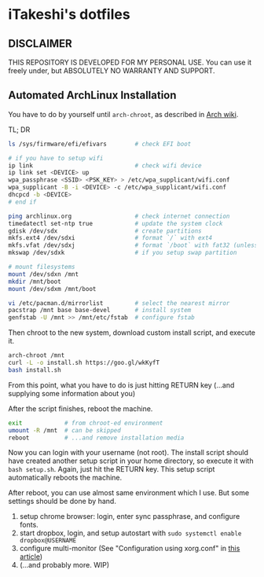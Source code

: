 iTakeshi's dotfiles
====================

## DISCLAIMER
THIS REPOSITORY IS DEVELOPED FOR MY PERSONAL USE.
You can use it freely under, but ABSOLUTELY NO WARRANTY AND SUPPORT.

## Automated ArchLinux Installation
You have to do by yourself until `arch-chroot`,
as described in [Arch wiki](https://wiki.archlinux.org/index.php/Installation_guide).

TL; DR
```sh
ls /sys/firmware/efi/efivars        # check EFI boot

# if you have to setup wifi
ip link                             # check wifi device
ip link set <DEVICE> up
wpa_passphrase <SSID> <PSK_KEY> > /etc/wpa_supplicant/wifi.conf
wpa_supplicant -B -i <DEVICE> -c /etc/wpa_supplicant/wifi.conf
dhcpcd -b <DEVICE>
# end if

ping archlinux.org                  # check internet connection
timedatectl set-ntp true            # update the system clock
gdisk /dev/sdx                      # create partitions
mkfs.ext4 /dev/sdxi                 # format `/` with ext4
mkfs.vfat /dev/sdxj                 # format `/boot` with fat32 (unless constructing dual-boot with Windows)
mkswap /dev/sdxk                    # if you setup swap partition

# mount filesystems
mount /dev/sdxn /mnt
mkdir /mnt/boot
mount /dev/sdxm /mnt/boot

vi /etc/pacman.d/mirrorlist         # select the nearest mirror
pacstrap /mnt base base-devel       # install system
genfstab -U /mnt >> /mnt/etc/fstab  # configure fstab
```

Then chroot to the new system, download custom install script, and execute it.
```sh
arch-chroot /mnt
curl -L -o install.sh https://goo.gl/wkKyfT
bash install.sh
```
From this point, what you have to do is just hitting RETURN key (...and supplying some information about you)

After the script finishes, reboot the machine.
```sh
exit            # from chroot-ed environment
umount -R /mnt  # can be skipped
reboot          # ...and remove installation media
```

Now you can login with your username (not root).
The install script should have created another setup script in your home directory,
so execute it with `bash setup.sh`.
Again, just hit the RETURN key.
This setup script automatically reboots the machine.

After reboot, you can use almost same environment which I use.
But some settings should be done by hand.

1. setup chrome browser: login, enter sync passphrase, and configure fonts.
2. start dropbox, login, and setup autostart with `sudo systemctl enable dropbox@USERNAME`
3. configure multi-monitor (See "Configuration using xorg.conf" in [this article](https://wiki.archlinux.org/index.php/multihead#VGA1_right_of_HDMI1_at_fixed_resolutions))
4. (...and probably more. WIP)

